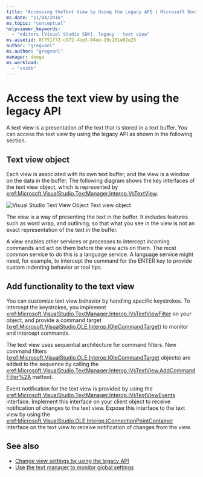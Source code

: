 ```yaml
---
title: "Accessing theText View by Using the Legacy API | Microsoft Docs"
ms.date: "11/04/2016"
ms.topic: "conceptual"
helpviewer_keywords:
  - "editors [Visual Studio SDK], legacy - text view"
ms.assetid: 8f751f72-c972-4be3-84ee-19c281e02e25
author: "gregvanl"
ms.author: "gregvanl"
manager: douge
ms.workload:
  - "vssdk"
---
```

# Access the text view by using the legacy API
A text view is a presentation of the text that is stored in a text buffer. You can access the text view by using the legacy API as shown in the following section.

## Text view object
 Each view is associated with its own text buffer, and the view is a window on the data in the buffer. The following diagram shows the key interfaces of the text view object, which is represented by <xref:Microsoft.VisualStudio.TextManager.Interop.VsTextView>.

 ![Visual Studio Text View Object](../extensibility/media/vstextview.gif "vstextview")
Text view object

 The view is a way of presenting the text in the buffer. It includes features such as word wrap, and outlining, so that what you see in the view is not an exact representation of the text in the buffer.

 A view enables other services or processes to intercept incoming commands and act on them before the view acts on them. The most common service to do this is a language service. A language service might need, for example, to intercept the command for the ENTER key to provide custom indenting behavior or tool tips.

## Add functionality to the text view
 You can customize text view behavior by handling specific keystrokes. To intercept the keystrokes, you implement <xref:Microsoft.VisualStudio.TextManager.Interop.IVsTextViewFilter> on your object, and provide a command target (<xref:Microsoft.VisualStudio.OLE.Interop.IOleCommandTarget>) to monitor and intercept commands.

 The text view uses sequential architecture for command filters. New command filters (<xref:Microsoft.VisualStudio.OLE.Interop.IOleCommandTarget> objects) are added to the sequence by calling the <xref:Microsoft.VisualStudio.TextManager.Interop.IVsTextView.AddCommandFilter%2A> method.

 Event notification for the text view is provided by using the <xref:Microsoft.VisualStudio.TextManager.Interop.IVsTextViewEvents> interface. Implement this interface on your client object to receive notification of changes to the text view. Expose this interface to the text view by using the <xref:Microsoft.VisualStudio.OLE.Interop.IConnectionPointContainer> interface on the text view to receive notification of changes from the view.

## See also

- [Change view settings by using the legacy API](../extensibility/changing-view-settings-by-using-the-legacy-api.md)
- [Use the text manager to monitor global settings](../extensibility/using-the-text-manager-to-monitor-global-settings.md)